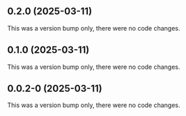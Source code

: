 ## 0.2.0 (2025-03-11)

This was a version bump only, there were no code changes.

## 0.1.0 (2025-03-11)

This was a version bump only, there were no code changes.

## 0.0.2-0 (2025-03-11)

This was a version bump only, there were no code changes.